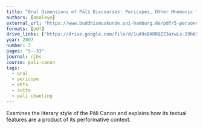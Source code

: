 ```yaml
---
title: "Oral Dimensions of Pāli Discourses: Pericopes, Other Mnemonic Techniques and the Oral Performance Context"
authors: [analayo]
external_url: "https://www.buddhismuskunde.uni-hamburg.de/pdf/5-personen/analayo/oral-dimensions.pdf"
formats: [pdf]
drive_links: ["https://drive.google.com/file/d/1uA9xBARROZZ3arwLs-I9hK9ruryfyX0_/view?usp=drivesdk"]
year: 2007
number: 3
pages: "5--33"
journal: cjbs
course: pali-canon
tags:
  - oral
  - pericope
  - ebts
  - sutta
  - pali-chanting
---
```


Examines the literary style of the Pāli Canon and explains how its textual features are a product of its performative context.

